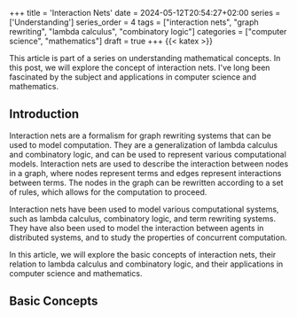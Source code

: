 +++
title = 'Interaction Nets'
date = 2024-05-12T20:54:27+02:00
series = ['Understanding']
series_order = 4
tags = ["interaction nets", "graph rewriting", "lambda calculus", "combinatory logic"]
categories = ["computer science", "mathematics"]
draft = true
+++
{{< katex >}}
<command- for-all="span.katex-mathml" remove-element defer>

This article is part of a series on understanding mathematical concepts.
In this post, we will explore the concept of interaction nets.
I've long been fascinated by the subject and applications in computer science and mathematics.

## Introduction

Interaction nets are a formalism for graph rewriting systems that can be used to model computation.
They are a generalization of lambda calculus and combinatory logic, and can be used to represent various computational models.
Interaction nets are used to describe the interaction between nodes in a graph, where nodes represent terms and edges represent interactions between terms.
The nodes in the graph can be rewritten according to a set of rules, which allows for the computation to proceed.

Interaction nets have been used to model various computational systems, such as lambda calculus, combinatory logic, and term rewriting systems.
They have also been used to model the interaction between agents in distributed systems, and to study the properties of concurrent computation.

In this article, we will explore the basic concepts of interaction nets, their relation to lambda calculus and combinatory logic, and their applications in computer science and mathematics.

## Basic Concepts
